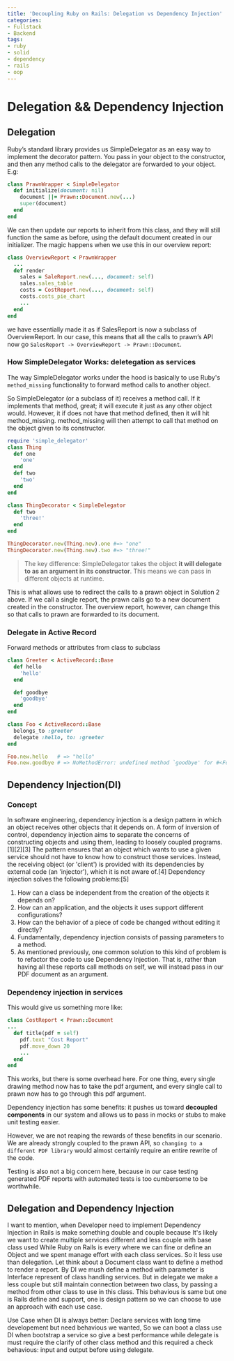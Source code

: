 ```yaml
---
title: 'Decoupling Ruby on Rails: Delegation vs Dependency Injection'
categories:
- Fullstack
- Backend
tags:
- ruby
- solid
- dependency
- rails
- oop
---
```


# Delegation && Dependency Injection
## Delegation 
Ruby’s standard library provides us SimpleDelegator as an easy way to implement the decorator pattern. You pass in your object to the constructor, and then any method calls to the delegator are forwarded to your object.
E.g:
```ruby
class PrawnWrapper < SimpleDelegator
  def initialize(document: nil)
    document ||= Prawn::Document.new(...)
    super(document)
  end
end
```
We can then update our reports to inherit from this class, and they will still function the same as before, using the default document created in our initializer. The magic happens when we use this in our overview report:
```ruby
class OverviewReport < PrawnWrapper
  ...
  def render
    sales = SaleReport.new(..., document: self)
    sales.sales_table
    costs = CostReport.new(..., document: self)
    costs.costs_pie_chart
    ...
  end
end
```
 we have essentially made it as if SalesReport is now a subclass of OverviewReport. In our case, this means that all the calls to prawn’s API now go `SalesReport -> OverviewReport -> Prawn::Document`.
### How SimpleDelegator Works: deletegation as services
The way SimpleDelegator works under the hood is basically to use Ruby's `method_missing` functionality to forward method calls to another object.

So SimpleDelegator (or a subclass of it) receives a method call. If it implements that method, great; it will execute it just as any other object would. However, it if does not have that method defined, then it will hit method_missing. method_missing will then attempt to call that method on the object given to its constructor.
```rb
require 'simple_delegator'
class Thing
  def one
    'one'
  end
  def two
    'two'
  end
end

class ThingDecorator < SimpleDelegator
  def two
    'three!'
  end
end

ThingDecorator.new(Thing.new).one #=> "one"
ThingDecorator.new(Thing.new).two #=> "three!"
```
>  The key difference: SimpleDelegator takes the object **it will delegate to as an argument in its constructor**. This means we can pass in different objects at runtime.

This is what allows use to redirect the calls to a prawn object in Solution 2 above. If we call a single report, the prawn calls go to a new document created in the constructor. The overview report, however, can change this so that calls to prawn are forwarded to its document.
### Delegate in Active Record
Forward methods or attributes from class to subclass 
```rb
class Greeter < ActiveRecord::Base
  def hello
    'hello'
  end

  def goodbye
    'goodbye'
  end
end

class Foo < ActiveRecord::Base
  belongs_to :greeter
  delegate :hello, to: :greeter
end

Foo.new.hello   # => "hello"
Foo.new.goodbye # => NoMethodError: undefined method `goodbye' for #<Foo:0x1af30c>
```
## Dependency Injection(DI)
### Concept 
In software engineering, dependency injection is a design pattern in which an object receives other objects that it depends on. A form of inversion of control, dependency injection aims to separate the concerns of constructing objects and using them, leading to loosely coupled programs.[1][2][3] The pattern ensures that an object which wants to use a given service should not have to know how to construct those services. Instead, the receiving object (or 'client') is provided with its dependencies by external code (an 'injector'), which it is not aware of.[4] Dependency injection solves the following problems:[5]

1. How can a class be independent from the creation of the objects it depends on?
2. How can an application, and the objects it uses support different configurations?
3. How can the behavior of a piece of code be changed without editing it directly?
4. Fundamentally, dependency injection consists of passing parameters to a method.
5. As mentioned previously, one common solution to this kind of problem is to refactor the code to use Dependency Injection. That is, rather than having all these reports call methods on self, we will instead pass in our PDF document as an argument.

### Dependency injection in services
This would give us something more like:
```rb
class CostReport < Prawn::Document
...
  def title(pdf = self)
    pdf.text "Cost Report"
    pdf.move_down 20
    ...
  end
end
```
This works, but there is some overhead here. For one thing, every single drawing method now has to take the pdf argument, and every single call to prawn now has to go through this pdf argument.

Dependency injection has some benefits: it pushes us toward **decoupled components** in our system and allows us to pass in mocks or stubs to make unit testing easier.

However, we are not reaping the rewards of these benefits in our scenario. We are already strongly coupled to the prawn API, so `changing to a different PDF library` would almost certainly require an entire rewrite of the code.

Testing is also not a big concern here, because in our case testing generated PDF reports with automated tests is too cumbersome to be worthwhile.

## Delegation and Dependency Injection 
I want to mention, when Developer need to implement Dependency Injection in Rails is make something double and couple because It's likely we want to create multiple services different and less couple with base class used While Ruby on Rails is every where we can fine or define an Object and we spent manage effort with each class services.
So it less use than delegation.
Let think about a Document class want to define a method to render a report. By DI we mush define a method with parameter is Interface represent of class handling services.
But in delegate we make a less couple but still maintain connection between two class, by passing a method from other class to use in this class. This behavious is same but one is Rails define and support, one is design pattern so we can choose to use an approach with each use case.

Use Case when DI is always better: Declare services with long time developement but need behavious we wanted, So we can boot a class use DI when bootstrap a service so give a best performance while delegate is must require the clarify of other class method and this required a check behavious: input and output before using delegate.
